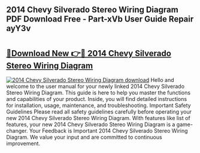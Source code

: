 ## 2014 Chevy Silverado Stereo Wiring Diagram PDF Download Free - Part-xVb User Guide Repair ayY3v

# <h2><a href="http://dfm5m0.blite.top/?on=2014+Chevy+Silverado+Stereo+Wiring+Diagram">🔗Download New 👉🔴 2014 Chevy Silverado Stereo Wiring Diagram</a></h2>

[![2014 Chevy Silverado Stereo Wiring Diagram download](https://i.imgur.com/lujVjoI.png)](http://dfm5m0.blite.top/?on=2014+Chevy+Silverado+Stereo+Wiring+Diagram)
Hello and welcome to the user manual for your newly linked 2014 Chevy Silverado Stereo Wiring Diagram. This guide is here to help you master the functions and capabilities of your product. Inside, you will find detailed instructions for installation, usage, maintenance, and troubleshooting. Important Safety Guidelines Please read all safety guidelines carefully before operating your new 2014 Chevy Silverado Stereo Wiring Diagram. With features like list of features, your new 2014 Chevy Silverado Stereo Wiring Diagram is a game-changer. Your Feedback is Important 2014 Chevy Silverado Stereo Wiring Diagram. We value your input and are committed to continuous improvement.
